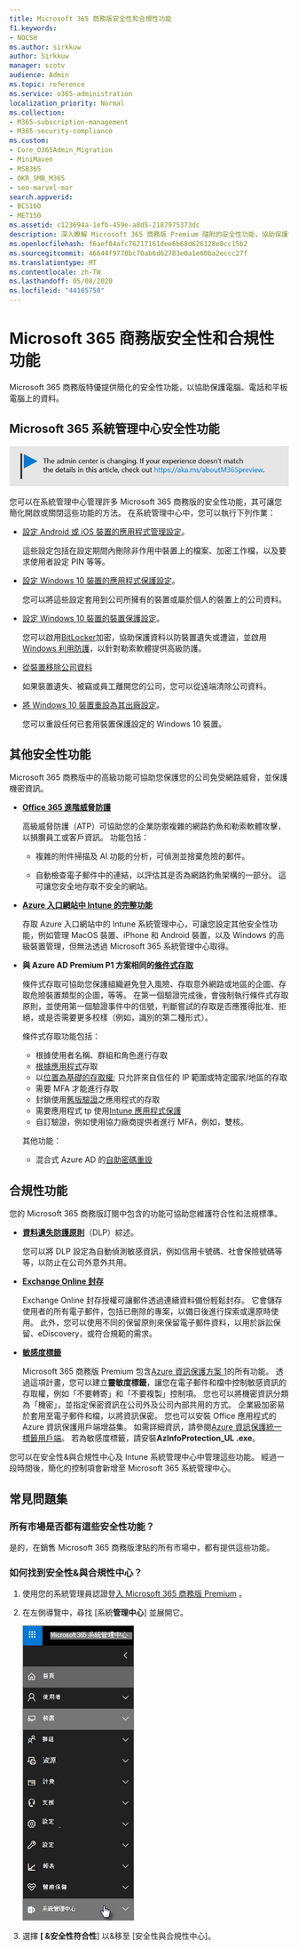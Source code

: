 ```yaml
---
title: Microsoft 365 商務版安全性和合規性功能
f1.keywords:
- NOCSH
ms.author: sirkkuw
author: Sirkkuw
manager: scotv
audience: Admin
ms.topic: reference
ms.service: o365-administration
localization_priority: Normal
ms.collection:
- M365-subscription-management
- M365-security-compliance
ms.custom:
- Core_O365Admin_Migration
- MiniMaven
- MSB365
- OKR_SMB_M365
- seo-marvel-mar
search.appverid:
- BCS160
- MET150
ms.assetid: c123694a-1efb-459e-a8d5-2187975373dc
description: 深入瞭解 Microsoft 365 商務版 Premium 隨附的安全性功能，協助保護電腦、電話和平板電腦上的資料。
ms.openlocfilehash: f6aef84afc76217161dee6b68d626128e0cc15b2
ms.sourcegitcommit: 46644f9778bc70ab6d62783e0a1e60ba2eccc27f
ms.translationtype: MT
ms.contentlocale: zh-TW
ms.lasthandoff: 05/08/2020
ms.locfileid: "44165750"
---
```

# <a name="microsoft-365-business-premium-security-and-compliance-features"></a>Microsoft 365 商務版安全性和合規性功能

Microsoft 365 商務版特優提供簡化的安全性功能，以協助保護電腦、電話和平板電腦上的資料。
    
## <a name="microsoft-365-admin-center-security-features"></a>Microsoft 365 系統管理中心安全性功能

[![[標籤] 可讓您知道系統管理中心正在變更，您可以在 aka.ms/aboutM365preview 取得更多詳細資料。](../media/m365admincenterchanging.png)](https://docs.microsoft.com/office365/admin/microsoft-365-admin-center-preview)

您可以在系統管理中心管理許多 Microsoft 365 商務版的安全性功能，其可讓您簡化開啟或關閉這些功能的方法。 在系統管理中心中，您可以執行下列作業：
  
- [設定 Android 或 iOS 裝置的應用程式管理設定](app-protection-settings-for-android-and-ios.md)。 
    
    這些設定包括在設定期間內刪除非作用中裝置上的檔案、加密工作檔，以及要求使用者設定 PIN 等等。
    
- [設定 Windows 10 裝置的應用程式保護設定](protection-settings-for-windows-10-devices.md)。 
    
    您可以將這些設定套用到公司所擁有的裝置或屬於個人的裝置上的公司資料。
    
- [設定 Windows 10 裝置的裝置保護設定](protection-settings-for-windows-10-pcs.md)。 
    
    您可以啟用[BitLocker](https://go.microsoft.com/fwlink/p/?linkid=871405)加密，協助保護資料以防裝置遺失或遭盜，並啟用[Windows 利用防護](https://docs.microsoft.com/windows/security/threat-protection/microsoft-defender-atp/enable-exploit-protection)，以針對勒索軟體提供高級防護。 
    
- [從裝置移除公司資料](remove-company-data.md)
    
    如果裝置遺失、被竊或員工離開您的公司，您可以從遠端清除公司資料。
    
- [將 Windows 10 裝置重設為其出廠設定](reset-devices-to-factory-settings.md)。 
    
    您可以重設任何已套用裝置保護設定的 Windows 10 裝置。
    
## <a name="additional-security-features"></a>其他安全性功能 

Microsoft 365 商務版中的高級功能可協助您保護您的公司免受網路威脅，並保護機密資訊。
  
- **[Office 365 進階威脅防護](https://docs.microsoft.com/microsoft-365/security/office-365-security/office-365-atp)**
    
    高級威脅防護（ATP）可協助您的企業防禦複雜的網路釣魚和勒索軟體攻擊，以損臔員工或客戶資訊。 功能包括：
    
  - 複雜的附件掃描及 AI 功能的分析，可偵測並捨棄危險的郵件。
    
  - 自動檢查電子郵件中的連結，以評估其是否為網路釣魚架構的一部分。 這可讓您安全地存取不安全的網站。

- **[Azure 入口網站中 Intune 的完整功能](https://go.microsoft.com/fwlink/p/?linkid=871403)**
    
    存取 Azure 入口網站中的 Intune 系統管理中心，可讓您設定其他安全性功能，例如管理 MacOS 裝置、iPhone 和 Android 裝置，以及 Windows 的高級裝置管理，但無法透過 Microsoft 365 系統管理中心取得。
- **與 Azure AD Premium P1 方案相同的[條件式存取](https://docs.microsoft.com/azure/active-directory/conditional-access/overview)**


    條件式存取可協助您保護組織避免登入風險、存取意外網路或地區的企圖、存取危險裝置類型的企圖，等等。 在第一個驗證完成後，會強制執行條件式存取原則，並使用第一個驗證事件中的信號，判斷嘗試的存取是否應獲得批准、拒絕，或是否需要更多校樣（例如，識別的第二種形式）。

    條件式存取功能包括：

    - 根據使用者名稱、群組和角色進行存取
    - [根據應用程式](https://docs.microsoft.com/azure/active-directory/conditional-access/app-based-conditional-access)存取 
    - 以[位置為基礎的存取權](https://docs.microsoft.com/azure/active-directory/authentication/howto-registration-mfa-sspr-combined#conditional-access-policies-for-combined-registration); 只允許來自信任的 IP 範圍或特定國家/地區的存取 
    - 需要 MFA 才能進行存取
    - 封鎖使用[舊版驗證](https://docs.microsoft.com/azure/active-directory/conditional-access/block-legacy-authentication)之應用程式的存取
    - 需要應用程式 tp 使用[Intune 應用程式保護](https://docs.microsoft.com/azure/active-directory/conditional-access/app-protection-based-conditional-access)
    - 自訂驗證，例如使用協力廠商提供者進行 MFA，例如，雙核。
   
    其他功能：
    - 混合式 Azure AD 的[自助密碼重設](https://docs.microsoft.com/azure/active-directory/authentication/concept-sspr-customization)
    
## <a name="compliance-features"></a>合規性功能

您的 Microsoft 365 商務版訂閱中包含的功能可協助您維護符合性和法規標準。

- **[資料遺失防護原則](https://docs.microsoft.com/microsoft-365/compliance/data-loss-prevention-policies)**（DLP）綜述。 
    
    您可以將 DLP 設定為自動偵測敏感資訊，例如信用卡號碼、社會保險號碼等等，以防止在公司外意外共用。
    
- **[Exchange Online 封存](https://products.office.com/exchange/microsoft-exchange-online-archiving-email)**
    
    Exchange Online 封存授權可讓郵件透過連續資料備份輕鬆封存。 它會儲存使用者的所有電子郵件，包括已刪除的專案，以備日後進行探索或還原時使用。 此外，您可以使用不同的保留原則來保留電子郵件資料，以用於訴訟保留、eDiscovery，或符合規範的需求。
    
- **[敏感度標籤](https://docs.microsoft.com/microsoft-365/compliance/sensitivity-labels)**

   Microsoft 365 商務版 Premium 包含[Azure 資訊保護方案 1](https://go.microsoft.com/fwlink/p/?linkid=871407)的所有功能。 透過這項計畫，您可以建立**靈敏度標籤**，讓您在電子郵件和檔中控制敏感資訊的存取權，例如「不要轉寄」和「不要複製」控制項。 您也可以將機密資訊分類為「機密」，並指定保密資訊在公司外及公司內部共用的方式。 企業級加密易於套用至電子郵件和檔，以將資訊保密。 您也可以安裝 Office 應用程式的 Azure 資訊保護用戶端增益集。 如需詳細資訊，請參閱[Azure 資訊保護統一標籤用戶端](https://docs.microsoft.com/azure/information-protection/rms-client/unifiedlabelingclient-version-release-history)。 若為敏感度標籤，請安裝**AzInfoProtection_UL .exe**。

您可以在安全性&amp;與合規性中心及 Intune 系統管理中心中管理這些功能。 經過一段時間後，簡化的控制項會新增至 Microsoft 365 系統管理中心。
  
    
## <a name="faq"></a>常見問題集

 ### <a name="are-these-security-features-available-in-all-markets"></a>所有市場是否都有這些安全性功能？
  
是的，在銷售 Microsoft 365 商務版津貼的所有市場中，都有提供這些功能。
  
### <a name="how-do-i-find-the-security-amp-compliance-center"></a>如何找到安全性&amp;與合規性中心？
  
1. 使用您的系統管理員認證登[入 Microsoft 365 商務版 Premium](https://portal.microsoft.com/) 。 
    
2. 在左側導覽中，尋找 [系統**管理中心**] 並展開它。 
    
    ![在 Microsoft 365 系統管理中心的左側導覽中，選擇 [系統管理中心]。](../media/fa4484f8-c637-45fd-a7bd-bdb3abfd6c03.png)
  
3. 選擇 **[ &amp;安全性符合性**] 以&amp;移至 [安全性與合規性中心]。
